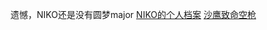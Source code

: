 遗憾，NIKO还是没有圆梦major
[NIKO的个人档案](https://www.hltv.org/stats/players/3741/niko?startDate=2024-09-14&endDate=2024-12-14&rankingFilter=Top20)
[沙鹰致命空枪](https://csgo.5eplay.com/article/the-difference-of-the-005-seconds-analysis-of-overseas-blogger-niko-de-air-gun)